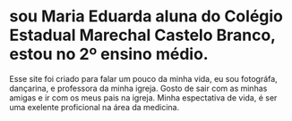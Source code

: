# sou Maria Eduarda aluna do Colégio Estadual Marechal Castelo Branco, estou no 2º ensino médio.
Esse site foi criado para falar um pouco da minha vida, eu sou fotográfa, dançarina, e professora da minha igreja.
Gosto de sair com as minhas amigas e ir com os meus pais na igreja.
Minha espectativa de vida, é ser uma exelente proficional na área da medicina.
